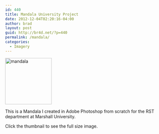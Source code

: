 ```yaml
---
id: 440
title: Mandala University Project
date: 2012-12-04T02:20:16-04:00
author: brad
layout: post
guid: http://br4d.net/?p=440
permalink: /mandala/
categories:
  - Imagery
---
```

[<img src="/images/2015/01/project-150x150.jpg" alt="mandala" width="150" height="150" class="alignleft size-thumbnail wp-image-443" srcset="/images/2015/01/project-150x150.jpg 150w, /images/2015/01/project-300x300.jpg 300w, /images/2015/01/project-1024x1024.jpg 1024w, /images/2015/01/project.jpg 1240w" sizes="(max-width: 150px) 100vw, 150px" />](/images/2015/01/project.jpg)

This is a Mandala I created in Adobe Photoshop from scratch for the RST department at Marshall University.

Click the thumbnail to see the full size image.
